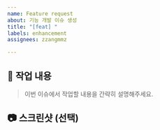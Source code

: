 ```yaml
---
name: Feature request
about: 기능 개발 이슈 생성
title: "[feat] "
labels: enhancement
assignees: zzangmmz

---
```


## 📝 작업 내용

> 이번 이슈에서 작업할 내용을 간략히 설명해주세요.

## 📷 스크린샷 (선택)
